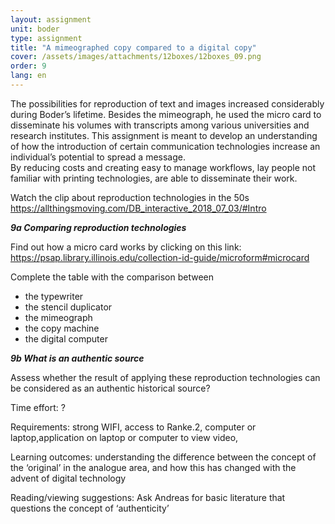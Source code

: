 ```yaml
---
layout: assignment
unit: boder
type: assignment
title: "A mimeographed copy compared to a digital copy"
cover: /assets/images/attachments/12boxes/12boxes_09.png
order: 9
lang: en
---
```



The possibilities for reproduction of text and images increased 
considerably during Boder’s lifetime.  Besides the mimeograph, 
he used the micro card to disseminate his volumes with
transcripts among various universities and research institutes.
This assignment is meant to develop an understanding of how
the introduction of certain communication technologies
increase an individual’s potential to spread a message.  
By reducing costs and creating easy to manage workflows, lay
people not familiar with printing technologies, are able to
disseminate their work. 

<!-- more -->

<!-- briefing-student -->

Watch the clip about reproduction technologies in the 50s
https://allthingsmoving.com/DB_interactive_2018_07_03/#Intro

<!--section --> 
***9a Comparing reproduction technologies***


Find out  how a micro card works by clicking on this link:
https://psap.library.illinois.edu/collection-id-guide/microform#microcard 

Complete the table with the comparison between
- the typewriter
- the stencil duplicator
- the mimeograph
- the copy machine
- the digital computer  

<!--section --> 
***9b What is an authentic source***

Assess whether the result  of applying  these reproduction technologies can be considered as an authentic historical source?

Time effort: ?

Requirements:  strong WIFI, access to Ranke.2, computer or
laptop,application on laptop or computer to view video, 

Learning outcomes: 
understanding the difference between the concept of the ‘original’ in the analogue area, and how this has changed with the advent of digital technology 

Reading/viewing  suggestions:
Ask Andreas for basic literature that questions the concept of ‘authenticity’
